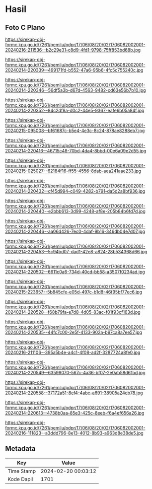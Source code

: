 # Hasil

## Foto C Plano

https://sirekap-obj-formc.kpu.go.id/7261/pemilu/pdpr/17/06/08/20/02/1706082002001-20240216-211536--b2c29e31-c8d9-4fd1-9798-75ff853bd68b.jpg

https://sirekap-obj-formc.kpu.go.id/7261/pemilu/pdpr/17/06/08/20/02/1706082002001-20240214-220339--499171fd-b552-47a6-95b6-4fc5c755240c.jpg

https://sirekap-obj-formc.kpu.go.id/7261/pemilu/pdpr/17/06/08/20/02/1706082002001-20240214-220346--56df5a3b-d67d-4563-9482-cd63e56b7b10.jpg

https://sirekap-obj-formc.kpu.go.id/7261/pemilu/pdpr/17/06/08/20/02/1706082002001-20240214-220352--84c2df8a-d0c2-44e5-9367-eafe6b05a84f.jpg

https://sirekap-obj-formc.kpu.go.id/7261/pemilu/pdpr/17/06/08/20/02/1706082002001-20240215-095008--bf61687c-b5e4-4e3c-8c24-878ae8288eb7.jpg

https://sirekap-obj-formc.kpu.go.id/7261/pemilu/pdpr/17/06/08/20/02/1706082002001-20240214-220416--46715c48-70bd-4da4-8bbd-00e6a09e2d55.jpg

https://sirekap-obj-formc.kpu.go.id/7261/pemilu/pdpr/17/06/08/20/02/1706082002001-20240215-025027--62184f16-ff55-4556-8dab-aea241aae233.jpg

https://sirekap-obj-formc.kpu.go.id/7261/pemilu/pdpr/17/06/08/20/02/1706082002001-20240214-220432--cf45d994-c049-4282-b791-da5d2a8bf936.jpg

https://sirekap-obj-formc.kpu.go.id/7261/pemilu/pdpr/17/06/08/20/02/1706082002001-20240214-220440--e2bbb613-3d99-4248-af8e-205b84b6fd7d.jpg

https://sirekap-obj-formc.kpu.go.id/7261/pemilu/pdpr/17/06/08/20/02/1706082002001-20240214-220446--aa06d426-7ec0-4daf-9b16-346db04e7d07.jpg

https://sirekap-obj-formc.kpu.go.id/7261/pemilu/pdpr/17/06/08/20/02/1706082002001-20240214-220453--5c94bd07-dad1-42e8-a824-28b534368d66.jpg

https://sirekap-obj-formc.kpu.go.id/7261/pemilu/pdpr/17/06/08/20/02/1706082002001-20240214-220502--6611c0a6-734d-40cd-bb58-a3507f0234ad.jpg

https://sirekap-obj-formc.kpu.go.id/7261/pemilu/pdpr/17/06/08/20/02/1706082002001-20240215-223657--5b845cfe-e05d-497c-b1d8-46f95bf77ec6.jpg

https://sirekap-obj-formc.kpu.go.id/7261/pemilu/pdpr/17/06/08/20/02/1706082002001-20240214-220528--f68b79fa-e7d8-4d05-83ac-f01f93cf163d.jpg

https://sirekap-obj-formc.kpu.go.id/7261/pemilu/pdpr/17/06/08/20/02/1706082002001-20240214-220535--44fc7c00-2e5f-4133-902a-b97ca8a7ee57.jpg

https://sirekap-obj-formc.kpu.go.id/7261/pemilu/pdpr/17/06/08/20/02/1706082002001-20240216-211106--395a5b4e-a4c1-4f08-ad2f-3287724a8fe0.jpg

https://sirekap-obj-formc.kpu.go.id/7261/pemilu/pdpr/17/06/08/20/02/1706082002001-20240214-220549--63599070-567c-4a36-bf07-2e0ab58d61bd.jpg

https://sirekap-obj-formc.kpu.go.id/7261/pemilu/pdpr/17/06/08/20/02/1706082002001-20240214-220558--37172a51-8ef4-4abc-a691-38905a24cb78.jpg

https://sirekap-obj-formc.kpu.go.id/7261/pemilu/pdpr/17/06/08/20/02/1706082002001-20240214-220613--4738b0aa-85e3-425c-8eeb-f6a4ef656a26.jpg

https://sirekap-obj-formc.kpu.go.id/7261/pemilu/pdpr/17/06/08/20/02/1706082002001-20240216-111823--a3ddd796-8e13-4012-8b93-a963d8e38de5.jpg


## Metadata

| Key        | Value               |
| ---------- | ------------------- |
| Time Stamp | 2024-02-20 00:03:12 |
| Kode Dapil | 1701                |



